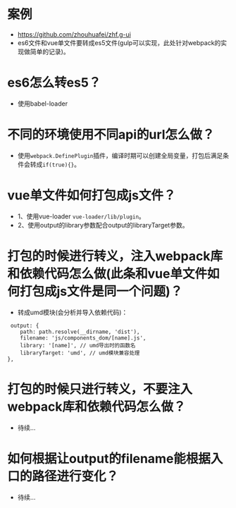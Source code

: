 # 案例
* https://github.com/zhouhuafei/zhf.g-ui
* es6文件和vue单文件要转成es5文件(gulp可以实现，此处针对webpack的实现做简单的记录)。

# es6怎么转es5？
* 使用babel-loader

# 不同的环境使用不同api的url怎么做？
* 使用```webpack.DefinePlugin```插件，编译时期可以创建全局变量，打包后满足条件会转成```if(true){}```。


# vue单文件如何打包成js文件？
* 1、使用vue-loader
```vue-loader/lib/plugin```。
* 2、使用output的library参数配合output的libraryTarget参数。

# 打包的时候进行转义，注入webpack库和依赖代码怎么做(此条和vue单文件如何打包成js文件是同一个问题)？
* 转成umd模块(会分析并导入依赖代码)：
```
 output: {
    path: path.resolve(__dirname, 'dist'),
    filename: 'js/components_dom/[name].js',
    library: '[name]', // umd导出时的函数名
    libraryTarget: 'umd', // umd模块兼容处理
},
```

# 打包的时候只进行转义，不要注入webpack库和依赖代码怎么做？
* 待续...

# 如何根据让output的filename能根据入口的路径进行变化？
* 待续...
